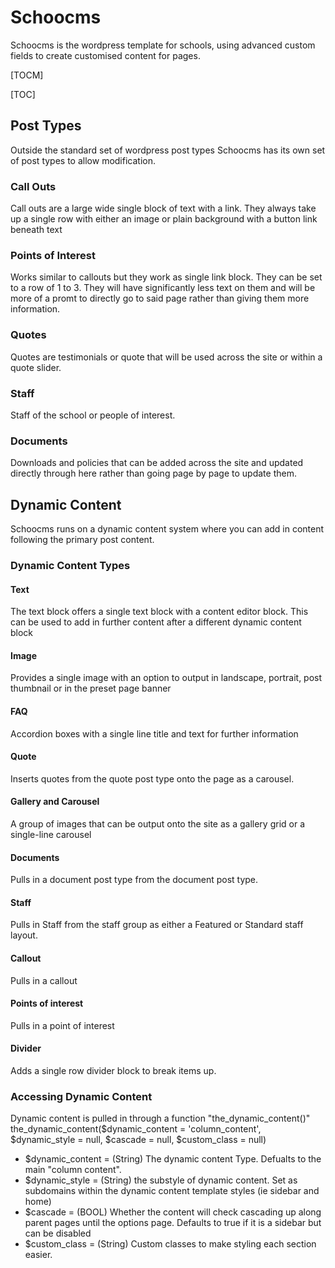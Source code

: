 # Schoocms
Schoocms is the wordpress template for schools, using advanced custom fields to create customised content for pages.

[TOCM]

[TOC]

## Post Types
Outside the standard set of wordpress post types Schoocms has its own set of post types to allow modification.
### Call Outs
Call outs are a large wide single block of text with a link. They always take up a single row with either an image or plain background with a button link beneath text
### Points of Interest
Works similar to callouts but they work as single link block. They can be set to a row of 1 to 3. They will have significantly less text on them and will be more of a promt to directly go to said page rather than giving them more information.
### Quotes
Quotes are testimonials or quote that will be used across the site or within a quote slider.
### Staff
Staff of the school or people of interest.
### Documents
Downloads and policies that can be added across the site and updated directly through here rather than going page by page to update them.

## Dynamic Content
Schoocms runs on a dynamic content system where you can add in content following the primary post content.
### Dynamic Content Types
#### Text
The text block offers a single text block with a content editor block. This can be used to add in further content after a different dynamic content block
#### Image
Provides a single image with an option to output in landscape, portrait, post thumbnail or in the preset page banner
#### FAQ
Accordion boxes with a single line title and text for further information
#### Quote
Inserts quotes from the quote post type onto the page as a carousel.
#### Gallery and Carousel
A group of images that can be output onto the site as a gallery grid or a single-line carousel
#### Documents
Pulls in a document post type from the document post type.
#### Staff
Pulls in Staff from the staff group as either a Featured or Standard staff layout.
#### Callout
Pulls in a callout
#### Points of interest
Pulls in a point of interest
#### Divider
Adds a single row divider block to break items up.
### Accessing Dynamic Content
Dynamic content is pulled in through a function "the_dynamic_content()"
    the_dynamic_content($dynamic_content = 'column_content', $dynamic_style = null, $cascade = null, $custom_class = null)

- $dynamic_content = (String) The dynamic content Type. Defualts to the main "column content".
- $dynamic_style = (String) the substyle of dynamic content. Set as subdomains within the dynamic content template styles (ie sidebar and home)
- $cascade = (BOOL) Whether the content will check cascading up along parent pages until the options page. Defaults to true if it is a sidebar but can be disabled
- $custom_class = (String) Custom classes to make styling each section easier.